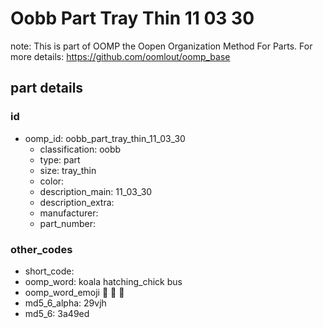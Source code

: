 # Oobb Part Tray Thin 11 03 30  

note: This is part of OOMP the Oopen Organization Method For Parts. For more details: https://github.com/oomlout/oomp_base

##  part details





### id
* oomp_id: oobb_part_tray_thin_11_03_30
  * classification: oobb
  * type: part
  * size: tray_thin
  * color: 
  * description_main: 11_03_30
  * description_extra: 
  * manufacturer: 
  * part_number: 

### other_codes
* short_code: 
* oomp_word: koala hatching_chick bus
* oomp_word_emoji :koala: :hatching_chick: :bus:
* md5_6_alpha: 29vjh
* md5_6: 3a49ed